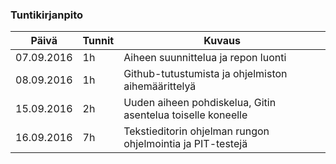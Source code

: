 ### Tuntikirjanpito
Päivä | Tunnit | Kuvaus
--------------- | ----- | ------
07.09.2016 | 1h | Aiheen suunnittelua ja repon luonti
08.09.2016| 1h | Github-tutustumista ja ohjelmiston aihemäärittelyä
15.09.2016 | 2h | Uuden aiheen pohdiskelua, Gitin asentelua toiselle koneelle
16.09.2016 | 7h| Tekstieditorin ohjelman rungon ohjelmointia ja PIT-testejä
